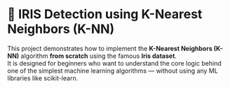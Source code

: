 # 🌸 IRIS Detection using K-Nearest Neighbors (K-NN)

This project demonstrates how to implement the **K-Nearest Neighbors (K-NN)** algorithm **from scratch** using the famous **Iris dataset**.  
It is designed for beginners who want to understand the core logic behind one of the simplest machine learning algorithms — without using any ML libraries like scikit-learn.
